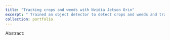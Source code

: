 ```yaml
---
title: "Tracking crops and weeds with Nvidia Jetson Orin"
excerpt: " Trained an object detector to detect crops and weeds and track the detected objects over frames. Deployed in Nvidia Jetson AGX Orin for real-time inference<br/><img src='/images/tracker_weeds.gif'>"
collection: portfolio
---
```

Abstract:
